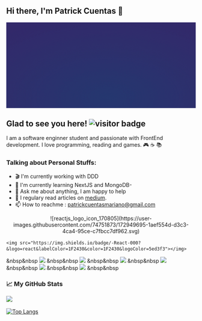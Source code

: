 ## Hi there, I'm Patrick Cuentas 🎉 

<p align="center">
  <img src="RandolphCarter.gif" width="915" align="center">
</p>

## Glad to see you here!  ![visitor badge](https://visitor-badge.glitch.me/badge?page_id=PatrickCuentas.visitor-badge&left_text=My%20Page%20Visitors)

I am a software enginner student and passionate with FrontEnd development. I love programming, reading and games. :video_game: :coffee: :books:

### Talking about Personal Stuffs:

* :clapper: I'm currently working with DDD
* :rocket: I'm currently learning NextJS and MongoDB-
* :speech_balloon: Ask me about anything, I am happy to help
* :book: I regulary read articles on [medium](https://medium.com/).
* :mailbox: How to reachme : patrickcuentasmariano@gmail.com

<p align="center">
  ![reactjs_logo_icon_170805](https://user-images.githubusercontent.com/74751873/172949695-1aef554d-d3c3-4ca4-95ce-c7fbcc7df962.svg)
 </p>

<p align="center">
    
  
    <img src="https://img.shields.io/badge/-React-000?&logo=react&labelColor=1F2430&color=1F2430&logoColor=5ed3f3"></img>
&nbsp&nbsp
    <img src="https://img.shields.io/badge/-JavaScript-000?&logo=javascript&labelColor=1F2430&color=1F2430&logoColor=F7DF1E"></img>
&nbsp&nbsp
    <img src="https://img.shields.io/badge/-Node.js-000?&logo=node.js&labelColor=1F2430&color=1F2430&logoColor=82AE1B"></img> 
&nbsp&nbsp
    <img src="https://img.shields.io/badge/-CSS3-000?&logo=css3&labelColor=1F2430&color=1F2430&logoColor=27AAE0"></img>
&nbsp&nbsp
    <img src="https://img.shields.io/badge/-HTML5-000?&logo=html5&labelColor=1F2430&color=1F2430&logoColor=F1662A"></img>
&nbsp&nbsp
    <img src="https://img.shields.io/badge/-Visual%20Studio%20Code-000?&logo=visual%20studio%20code&labelColor=1F2430&color=1F2430&logoColor=24ACF2"></img>
&nbsp&nbsp
    <img src="https://img.shields.io/badge/-Bash-000?&logo=GNU-Bash&labelColor=1F2430&color=1F2430&logoColor=e8e8e8"></img>
&nbsp&nbsp
</p>

### :chart_with_upwards_trend: My GitHub Stats

<img height="180em" src="https://github-readme-stats.vercel.app/api?username=PatrickCuentas&show_icons=true&hide_border=true&&count_private=true&include_all_commits=true" />

[![Top Langs](https://github-readme-stats.vercel.app/api/top-langs/?username=PatrickCuentas&layout=compact)](https://github.com/PatrickCuentas/github-readme-stats)


